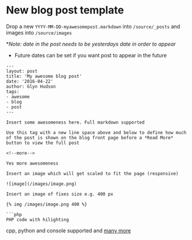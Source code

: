 # New blog post template

Drop a new `YYYY-MM-DD-myawesomepost.markdown` into `/source/_posts` and images into `/source/images`

**Note: date in the post needs to be yesterdays date in order to appear*
 - Future dates can be set if you want post to appear in the future
```
---
layout: post
title: 'My awesome blog post'
date: '2016-04-22'
author: Glyn Hudson
tags:
- awesome
- blog
- post
---

Insert some awesomeness here. Full markdown supported

Use this tag with a new line space above and below to define how much of the post is shown on the blog front page before a *Read More* button to view the full post

<!--more-->

Yes more awesomeness

Insert an image which will get scaled to fit the page (responsive)

![image](/images/image.png)

Insert an image of fixes size e.g. 400 px

{% img /images/image.png 400 %}

```php
PHP code with hilighting

```
cpp, python and console supported and [many more](http://coapp.org/reference/garrett-flavored-markdown.html#cod)

```